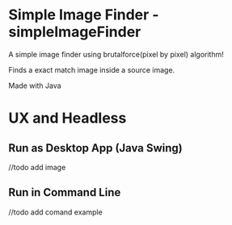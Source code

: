# Simple Image Finder - simpleImageFinder
A simple image finder using brutalforce(pixel by pixel) algorithm! 

Finds a exact match image inside a source image.

Made with Java

# UX and Headless
## Run as Desktop App (Java Swing)
//todo add image
## Run in Command Line
//todo add comand example



